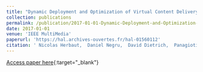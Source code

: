 ```yaml
---
title: "Dynamic Deployment and Optimization of Virtual Content Delivery Networks"
collection: publications
permalink: /publication/2017-01-01-Dynamic-Deployment-and-Optimization-of-Virtual-Content-Delivery-Networks
date: 2017-01-01
venue: 'IEEE MultiMedia'
paperurl: 'https://hal.archives-ouvertes.fr/hal-01560112'
citation: ' Nicolas Herbaut,  Daniel Negru,  David Dietrich,  Panagiotis Papadimitriou, &quot;Dynamic Deployment and Optimization of Virtual Content Delivery Networks.&quot; IEEE MultiMedia, 2017.'
---
```

[Access paper here](https://hal.archives-ouvertes.fr/hal-01560112){:target="_blank"}
